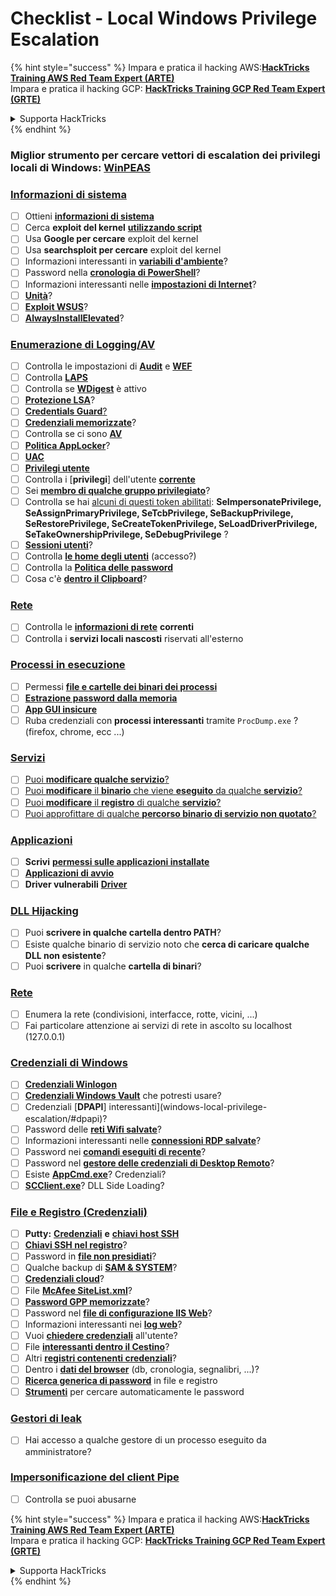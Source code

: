 # Checklist - Local Windows Privilege Escalation

{% hint style="success" %}
Impara e pratica il hacking AWS:<img src="/.gitbook/assets/arte.png" alt="" data-size="line">[**HackTricks Training AWS Red Team Expert (ARTE)**](https://training.hacktricks.xyz/courses/arte)<img src="/.gitbook/assets/arte.png" alt="" data-size="line">\
Impara e pratica il hacking GCP: <img src="/.gitbook/assets/grte.png" alt="" data-size="line">[**HackTricks Training GCP Red Team Expert (GRTE)**<img src="/.gitbook/assets/grte.png" alt="" data-size="line">](https://training.hacktricks.xyz/courses/grte)

<details>

<summary>Supporta HackTricks</summary>

* Controlla i [**piani di abbonamento**](https://github.com/sponsors/carlospolop)!
* **Unisciti al** 💬 [**gruppo Discord**](https://discord.gg/hRep4RUj7f) o al [**gruppo telegram**](https://t.me/peass) o **seguici** su **Twitter** 🐦 [**@hacktricks\_live**](https://twitter.com/hacktricks\_live)**.**
* **Condividi trucchi di hacking inviando PR ai** [**HackTricks**](https://github.com/carlospolop/hacktricks) e [**HackTricks Cloud**](https://github.com/carlospolop/hacktricks-cloud) repos di github.

</details>
{% endhint %}

### **Miglior strumento per cercare vettori di escalation dei privilegi locali di Windows:** [**WinPEAS**](https://github.com/carlospolop/privilege-escalation-awesome-scripts-suite/tree/master/winPEAS)

### [Informazioni di sistema](windows-local-privilege-escalation/#system-info)

* [ ] Ottieni [**informazioni di sistema**](windows-local-privilege-escalation/#system-info)
* [ ] Cerca **exploit del kernel** [**utilizzando script**](windows-local-privilege-escalation/#version-exploits)
* [ ] Usa **Google per cercare** exploit del kernel
* [ ] Usa **searchsploit per cercare** exploit del kernel
* [ ] Informazioni interessanti in [**variabili d'ambiente**](windows-local-privilege-escalation/#environment)?
* [ ] Password nella [**cronologia di PowerShell**](windows-local-privilege-escalation/#powershell-history)?
* [ ] Informazioni interessanti nelle [**impostazioni di Internet**](windows-local-privilege-escalation/#internet-settings)?
* [ ] [**Unità**](windows-local-privilege-escalation/#drives)?
* [ ] [**Exploit WSUS**](windows-local-privilege-escalation/#wsus)?
* [ ] [**AlwaysInstallElevated**](windows-local-privilege-escalation/#alwaysinstallelevated)?

### [Enumerazione di Logging/AV](windows-local-privilege-escalation/#enumeration)

* [ ] Controlla le impostazioni di [**Audit**](windows-local-privilege-escalation/#audit-settings) e [**WEF**](windows-local-privilege-escalation/#wef)
* [ ] Controlla [**LAPS**](windows-local-privilege-escalation/#laps)
* [ ] Controlla se [**WDigest**](windows-local-privilege-escalation/#wdigest) è attivo
* [ ] [**Protezione LSA**](windows-local-privilege-escalation/#lsa-protection)?
* [ ] [**Credentials Guard**](windows-local-privilege-escalation/#credentials-guard)[?](windows-local-privilege-escalation/#cached-credentials)
* [ ] [**Credenziali memorizzate**](windows-local-privilege-escalation/#cached-credentials)?
* [ ] Controlla se ci sono [**AV**](https://github.com/carlospolop/hacktricks/blob/master/windows-hardening/windows-av-bypass/README.md)
* [ ] [**Politica AppLocker**](https://github.com/carlospolop/hacktricks/blob/master/windows-hardening/authentication-credentials-uac-and-efs/README.md#applocker-policy)?
* [ ] [**UAC**](https://github.com/carlospolop/hacktricks/blob/master/windows-hardening/authentication-credentials-uac-and-efs/uac-user-account-control/README.md)
* [ ] [**Privilegi utente**](windows-local-privilege-escalation/#users-and-groups)
* [ ] Controlla i [**privilegi**] dell'utente [**corrente**](windows-local-privilege-escalation/#users-and-groups)
* [ ] Sei [**membro di qualche gruppo privilegiato**](windows-local-privilege-escalation/#privileged-groups)?
* [ ] Controlla se hai [alcuni di questi token abilitati](windows-local-privilege-escalation/#token-manipulation): **SeImpersonatePrivilege, SeAssignPrimaryPrivilege, SeTcbPrivilege, SeBackupPrivilege, SeRestorePrivilege, SeCreateTokenPrivilege, SeLoadDriverPrivilege, SeTakeOwnershipPrivilege, SeDebugPrivilege** ?
* [ ] [**Sessioni utenti**](windows-local-privilege-escalation/#logged-users-sessions)?
* [ ] Controlla [**le home degli utenti**](windows-local-privilege-escalation/#home-folders) (accesso?)
* [ ] Controlla la [**Politica delle password**](windows-local-privilege-escalation/#password-policy)
* [ ] Cosa c'è [**dentro il Clipboard**](windows-local-privilege-escalation/#get-the-content-of-the-clipboard)?

### [Rete](windows-local-privilege-escalation/#network)

* [ ] Controlla le [**informazioni di rete**](windows-local-privilege-escalation/#network) **correnti**
* [ ] Controlla i **servizi locali nascosti** riservati all'esterno

### [Processi in esecuzione](windows-local-privilege-escalation/#running-processes)

* [ ] Permessi [**file e cartelle dei binari dei processi**](windows-local-privilege-escalation/#file-and-folder-permissions)
* [ ] [**Estrazione password dalla memoria**](windows-local-privilege-escalation/#memory-password-mining)
* [ ] [**App GUI insicure**](windows-local-privilege-escalation/#insecure-gui-apps)
* [ ] Ruba credenziali con **processi interessanti** tramite `ProcDump.exe` ? (firefox, chrome, ecc ...)

### [Servizi](windows-local-privilege-escalation/#services)

* [ ] [Puoi **modificare qualche servizio**?](windows-local-privilege-escalation/#permissions)
* [ ] [Puoi **modificare** il **binario** che viene **eseguito** da qualche **servizio**?](windows-local-privilege-escalation/#modify-service-binary-path)
* [ ] [Puoi **modificare** il **registro** di qualche **servizio**?](windows-local-privilege-escalation/#services-registry-modify-permissions)
* [ ] [Puoi approfittare di qualche **percorso binario di servizio non quotato**?](windows-local-privilege-escalation/#unquoted-service-paths)

### [**Applicazioni**](windows-local-privilege-escalation/#applications)

* [ ] **Scrivi** [**permessi sulle applicazioni installate**](windows-local-privilege-escalation/#write-permissions)
* [ ] [**Applicazioni di avvio**](windows-local-privilege-escalation/#run-at-startup)
* [ ] **Driver vulnerabili** [**Driver**](windows-local-privilege-escalation/#drivers)

### [DLL Hijacking](windows-local-privilege-escalation/#path-dll-hijacking)

* [ ] Puoi **scrivere in qualche cartella dentro PATH**?
* [ ] Esiste qualche binario di servizio noto che **cerca di caricare qualche DLL non esistente**?
* [ ] Puoi **scrivere** in qualche **cartella di binari**?

### [Rete](windows-local-privilege-escalation/#network)

* [ ] Enumera la rete (condivisioni, interfacce, rotte, vicini, ...)
* [ ] Fai particolare attenzione ai servizi di rete in ascolto su localhost (127.0.0.1)

### [Credenziali di Windows](windows-local-privilege-escalation/#windows-credentials)

* [ ] [**Credenziali Winlogon**](windows-local-privilege-escalation/#winlogon-credentials)
* [ ] [**Credenziali Windows Vault**](windows-local-privilege-escalation/#credentials-manager-windows-vault) che potresti usare?
* [ ] Credenziali [**DPAPI**] interessanti](windows-local-privilege-escalation/#dpapi)?
* [ ] Password delle [**reti Wifi salvate**](windows-local-privilege-escalation/#wifi)?
* [ ] Informazioni interessanti nelle [**connessioni RDP salvate**](windows-local-privilege-escalation/#saved-rdp-connections)?
* [ ] Password nei [**comandi eseguiti di recente**](windows-local-privilege-escalation/#recently-run-commands)?
* [ ] Password nel [**gestore delle credenziali di Desktop Remoto**](windows-local-privilege-escalation/#remote-desktop-credential-manager)?
* [ ] Esiste [**AppCmd.exe**](windows-local-privilege-escalation/#appcmd-exe)? Credenziali?
* [ ] [**SCClient.exe**](windows-local-privilege-escalation/#scclient-sccm)? DLL Side Loading?

### [File e Registro (Credenziali)](windows-local-privilege-escalation/#files-and-registry-credentials)

* [ ] **Putty:** [**Credenziali**](windows-local-privilege-escalation/#putty-creds) **e** [**chiavi host SSH**](windows-local-privilege-escalation/#putty-ssh-host-keys)
* [ ] [**Chiavi SSH nel registro**](windows-local-privilege-escalation/#ssh-keys-in-registry)?
* [ ] Password in [**file non presidiati**](windows-local-privilege-escalation/#unattended-files)?
* [ ] Qualche backup di [**SAM & SYSTEM**](windows-local-privilege-escalation/#sam-and-system-backups)?
* [ ] [**Credenziali cloud**](windows-local-privilege-escalation/#cloud-credentials)?
* [ ] File [**McAfee SiteList.xml**](windows-local-privilege-escalation/#mcafee-sitelist.xml)?
* [ ] [**Password GPP memorizzate**](windows-local-privilege-escalation/#cached-gpp-pasword)?
* [ ] Password nel [**file di configurazione IIS Web**](windows-local-privilege-escalation/#iis-web-config)?
* [ ] Informazioni interessanti nei [**log web**](windows-local-privilege-escalation/#logs)?
* [ ] Vuoi [**chiedere credenziali**](windows-local-privilege-escalation/#ask-for-credentials) all'utente?
* [ ] File [**interessanti dentro il Cestino**](windows-local-privilege-escalation/#credentials-in-the-recyclebin)?
* [ ] Altri [**registri contenenti credenziali**](windows-local-privilege-escalation/#inside-the-registry)?
* [ ] Dentro i [**dati del browser**](windows-local-privilege-escalation/#browsers-history) (db, cronologia, segnalibri, ...)?
* [ ] [**Ricerca generica di password**](windows-local-privilege-escalation/#generic-password-search-in-files-and-registry) in file e registro
* [ ] [**Strumenti**](windows-local-privilege-escalation/#tools-that-search-for-passwords) per cercare automaticamente le password

### [Gestori di leak](windows-local-privilege-escalation/#leaked-handlers)

* [ ] Hai accesso a qualche gestore di un processo eseguito da amministratore?

### [Impersonificazione del client Pipe](windows-local-privilege-escalation/#named-pipe-client-impersonation)

* [ ] Controlla se puoi abusarne

{% hint style="success" %}
Impara e pratica il hacking AWS:<img src="/.gitbook/assets/arte.png" alt="" data-size="line">[**HackTricks Training AWS Red Team Expert (ARTE)**](https://training.hacktricks.xyz/courses/arte)<img src="/.gitbook/assets/arte.png" alt="" data-size="line">\
Impara e pratica il hacking GCP: <img src="/.gitbook/assets/grte.png" alt="" data-size="line">[**HackTricks Training GCP Red Team Expert (GRTE)**<img src="/.gitbook/assets/grte.png" alt="" data-size="line">](https://training.hacktricks.xyz/courses/grte)

<details>

<summary>Supporta HackTricks</summary>

* Controlla i [**piani di abbonamento**](https://github.com/sponsors/carlospolop)!
* **Unisciti al** 💬 [**gruppo Discord**](https://discord.gg/hRep4RUj7f) o al [**gruppo telegram**](https://t.me/peass) o **seguici** su **Twitter** 🐦 [**@hacktricks\_live**](https://twitter.com/hacktricks\_live)**.**
* **Condividi trucchi di hacking inviando PR ai** [**HackTricks**](https://github.com/carlospolop/hacktricks) e [**HackTricks Cloud**](https://github.com/carlospolop/hacktricks-cloud) repos di github.

</details>
{% endhint %}
